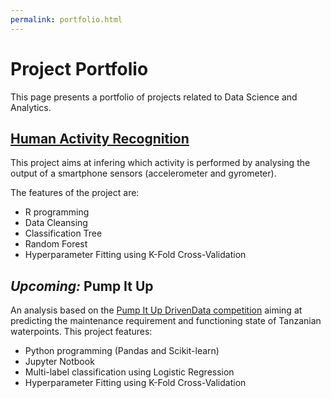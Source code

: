 ```yaml
---
permalink: portfolio.html
---
```


# Project Portfolio

This page presents a portfolio of projects related to Data Science and Analytics.

## [Human Activity Recognition](https://github.com/maxcarrel/Human-Activity-Recognition)

This project aims at infering which activity is performed by analysing the output of a smartphone sensors (accelerometer and gyrometer).

The features of the project are:

* R programming
* Data Cleansing
* Classification Tree
* Random Forest
* Hyperparameter Fitting using K-Fold Cross-Validation

## *Upcoming:* Pump It Up

An analysis based on the [Pump It Up DrivenData competition](https://www.drivendata.org/competitions/7/pump-it-up-data-mining-the-water-table/) aiming at predicting the maintenance requirement and functioning state of Tanzanian waterpoints. This project features:

* Python programming (Pandas and Scikit-learn)
* Jupyter Notbook
* Multi-label classification using Logistic Regression
* Hyperparameter Fitting using K-Fold Cross-Validation